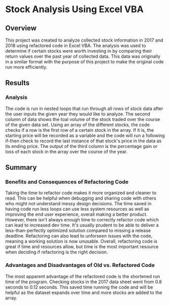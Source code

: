 # Stock Analysis Using Excel VBA

## Overview

This project was created to analyze collected stock information in 2017 and 2018 using refactored code in Excel VBA. The analysis was used to determine if certain stocks were worth investing in by comparing their return values over the past year of collected data. This data was originally in a similar format with the purpose of this project to make the original code run more efficiently.

## Results
### Analysis

The code is run in nested loops that run through all rows of stock data after the user inputs the given year they would like to analyze. The second column of data shows the toal volume of the stock traded over the course of the given data set. Using an array of the different stocks, the code checks if a row is the first row of a certain stock in the array. If it is, the starting price will be recorded as a variable and the code will run a following if-then check to record the last instance of that stock's price in the data as its ending price. The output of the third column is the percentage gain or loss of each stock in the array over the course of the year.

## Summary
### Benefits and Consequences of Refactoring Code

Taking the time to refactor code makes it more organized and cleaner to read. This can be helpful when debugging and sharing code with others who might not understand messy design decisions. The time saved in having code run less loops can use less system resources as well as improving the end user experience, overall making a better product. However, there isn't always enough time to correctly refactor code which can lead to increased dev time. It's usually prudent to be able to deliver a less-than-perfectly optimized solution compared to missing a release deadline. Refactoring can also lead to unforseen issues with the code, meaning a working solution is now unusable. Overall, refactoring code is great if time and resources allow, but time is the most important resource when deciding if refactoring is the right decision.

### Advantages and Disadvantages of Old vs. Refactored Code
The most apparent advantage of the refactored code is the shortened run time of the program. Checking stocks in the 2017 data sheet went from 0.8 seconds to 0.12 seconds. This saved time running the code and will be helpful as the dataset expands over time and more stocks are added to the array.
